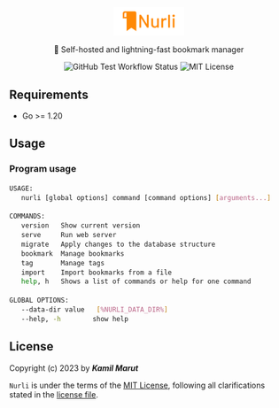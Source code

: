 <p align="center">
    <img src="internal/static/img/logo.svg" width="128">
    <p align="center">🔖 Self-hosted and lightning-fast bookmark manager</p>
    <p align="center">
      <img alt="GitHub Test Workflow Status" src="https://img.shields.io/github/actions/workflow/status/exler/nurli/tests.yml?branch=main">
      <img alt="MIT License" src="https://img.shields.io/github/license/exler/nurli?color=gold">
    </p>
</p>

## Requirements

* Go >= 1.20

## Usage

### Program usage

```bash
USAGE:
   nurli [global options] command [command options] [arguments...]

COMMANDS:
   version   Show current version
   serve     Run web server
   migrate   Apply changes to the database structure
   bookmark  Manage bookmarks
   tag       Manage tags
   import    Import bookmarks from a file
   help, h   Shows a list of commands or help for one command

GLOBAL OPTIONS:
   --data-dir value   [%NURLI_DATA_DIR%]
   --help, -h        show help
```

## License

Copyright (c) 2023 by ***Kamil Marut***

`Nurli` is under the terms of the [MIT License](https://www.tldrlegal.com/l/mit), following all clarifications stated in the [license file](LICENSE).
